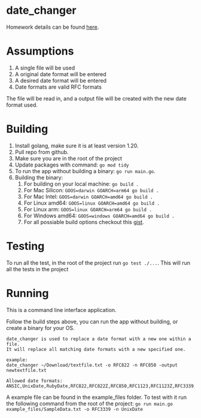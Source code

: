 # date_changer

Homework details can be found [here](homework.md).

# Assumptions
1. A single file will be used
1. A original date format will be entered
1. A desired date format will be entered
1. Date formats are valid RFC formats

The file will be read in, and a output file will be created with the new date format used.


# Building
1. Install golang, make sure it is at least version 1.20. 
1. Pull repo from github.
1. Make sure you are in the root of the project
1. Update packages with command: `go mod tidy`
1. To run the app without building a binary: `go run main.go`. 
1. Building the binary:
    1. For building on your local machine: `go build .`
    1. For Mac Silicon: `GOOS=darwin GOARCH=arm64 go build .` 
    1. For Mac Intel: `GOOS=darwin GOARCH=amd64 go build .`
    1. For Linux amd64: `GOOS=linux GOARCH=amd64 go build .`
    1. For Linux arm: `GOOS=linux GOARCH=arm64 go build .`
    1. For Windows amd64: `GOOS=windows GOARCH=amd64 go build .`
    1. For all possiable build options checkout this [gist](https://gist.github.com/asukakenji/f15ba7e588ac42795f421b48b8aede63).


# Testing
To run all the test, in the root of the project run `go test ./...`. This will run all the tests in the project

# Running
This is a command line interface application. 

Follow the build steps above, you can run the app without building, or create a binary for your OS.

```
date_changer is used to replace a date format with a new one within a file.
It will replace all matching date formats with a new specified one.

example:
date_changer ~/Download/textfile.txt -o RFC822 -n RFC850 -output newtextfile.txt

Allowed date formats: ANSIC,UnixDate,RubyDate,RFC822,RFC822Z,RFC850,RFC1123,RFC1123Z,RFC3339,RFC3339Nano,DateTime
```

A example file can be found in the example_files folder. To test with it run the following command from the root of the project: `go run main.go example_files/SampleData.txt -o RFC3339 -n UnixDate`

